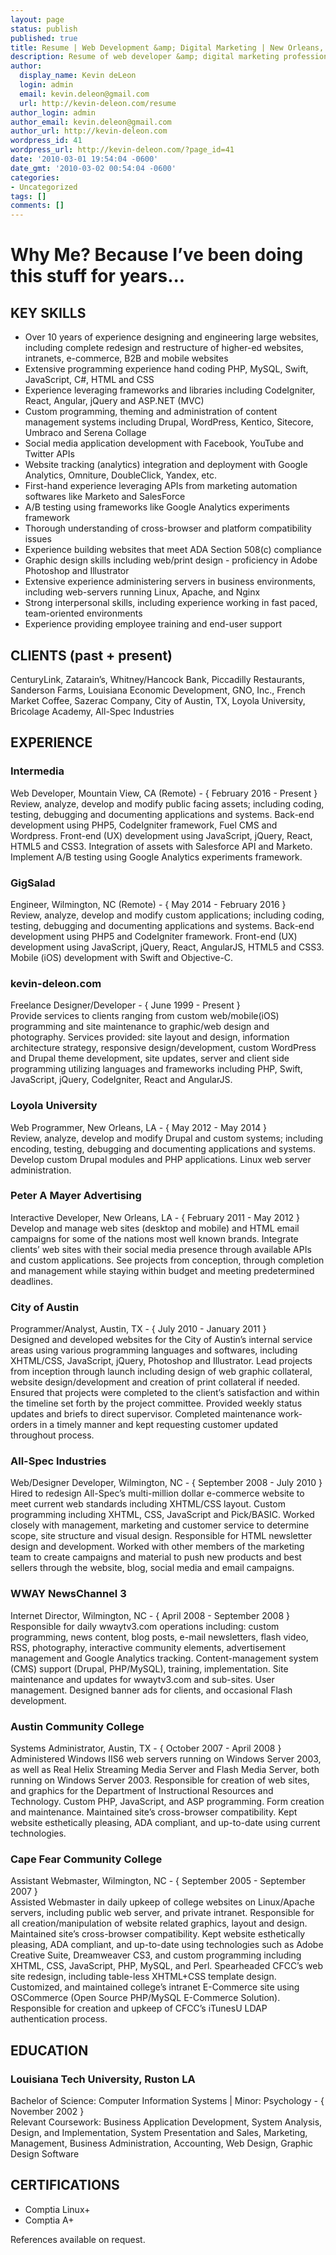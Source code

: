 ```yaml
---
layout: page
status: publish
published: true
title: Resume | Web Development &amp; Digital Marketing | New Orleans, LA
description: Resume of web developer &amp; digital marketing professional, Kevin deLeon.
author:
  display_name: Kevin deLeon
  login: admin
  email: kevin.deleon@gmail.com
  url: http://kevin-deleon.com/resume
author_login: admin
author_email: kevin.deleon@gmail.com
author_url: http://kevin-deleon.com
wordpress_id: 41
wordpress_url: http://kevin-deleon.com/?page_id=41
date: '2010-03-01 19:54:04 -0600'
date_gmt: '2010-03-02 00:54:04 -0600'
categories:
- Uncategorized
tags: []
comments: []
---
```

# Why Me? Because I&rsquo;ve been doing this stuff for years...

## KEY SKILLS
* Over 10 years of experience designing and engineering large websites, including complete redesign and restructure of higher-ed websites, intranets, e-commerce, B2B and mobile websites
* Extensive programming experience hand coding PHP, MySQL, Swift, JavaScript, C#, HTML and CSS
* Experience leveraging frameworks and libraries including CodeIgniter, React, Angular, jQuery and ASP.NET (MVC)
* Custom programming, theming and administration of content management systems including Drupal, WordPress, Kentico, Sitecore, Umbraco and Serena Collage
* Social media application development with Facebook, YouTube and Twitter APIs
* Website tracking (analytics) integration and deployment with Google Analytics, Omniture, DoubleClick, Yandex, etc.
* First-hand experience leveraging APIs from marketing automation softwares like Marketo and SalesForce
* A/B testing using frameworks like Google Analytics experiments framework
* Thorough understanding of cross-browser and platform compatibility issues
* Experience building websites that meet ADA Section 508(c) compliance
* Graphic design skills including web/print design - proficiency in Adobe Photoshop and Illustrator
* Extensive experience administering servers in business environments, including web-servers running Linux, Apache, and Nginx
* Strong interpersonal skills, including experience working in fast paced, team-oriented environments
* Experience providing employee training and end-user support

## CLIENTS (past + present)
CenturyLink, Zatarain&rsquo;s, Whitney/Hancock Bank, Piccadilly Restaurants, Sanderson Farms, Louisiana Economic Development, GNO, Inc., French Market Coffee, Sazerac Company, City of Austin, TX, Loyola University, Bricolage Academy, All-Spec Industries

## EXPERIENCE

### Intermedia
Web Developer, Mountain View, CA (Remote) - { February 2016 - Present }  
Review, analyze, develop and modify public facing assets; including coding, testing, debugging and documenting applications and systems. Back-end development using PHP5, CodeIgniter framework, Fuel CMS and Wordpress. Front-end (UX) development using JavaScript, jQuery, React, HTML5 and CSS3. Integration of assets with Salesforce API and Marketo. Implement A/B testing using Google Analytics experiments framework.

### GigSalad
Engineer, Wilmington, NC (Remote) - { May 2014 - February 2016 }  
Review, analyze, develop and modify custom applications; including coding, testing, debugging and documenting applications and systems. Back-end development using PHP5 and CodeIgniter framework. Front-end (UX) development using JavaScript, jQuery, React, AngularJS, HTML5 and CSS3. Mobile (iOS) development with Swift and Objective-C.

### kevin-deleon.com
Freelance Designer/Developer - { June 1999 - Present }  
Provide services to clients ranging from custom web/mobile(iOS) programming and site maintenance to graphic/web design and photography. Services provided: site layout and design, information architecture strategy, responsive design/development, custom WordPress and Drupal theme development, site updates, server and client side programming utilizing languages and frameworks including PHP, Swift, JavaScript, jQuery, CodeIgniter, React and AngularJS.

### Loyola University
Web Programmer, New Orleans, LA - { May 2012 - May 2014 }  
Review, analyze, develop and modify Drupal and custom systems; including encoding, testing, debugging and documenting applications and systems. Develop custom Drupal modules and PHP applications. Linux web server administration.

### Peter A Mayer Advertising
Interactive Developer, New Orleans, LA - { February 2011 - May 2012 }  
Develop and manage web sites (desktop and mobile) and HTML email campaigns for some of the nations most well known brands. Integrate clients&rsquo; web sites with their social media presence through available APIs and custom applications. See projects from conception, through completion and management while staying within budget and meeting predetermined deadlines.

### City of Austin
Programmer/Analyst, Austin, TX - { July 2010 - January 2011 }  
Designed and developed websites for the City of Austin&rsquo;s internal service areas using various programming languages and softwares, including XHTML/CSS, JavaScript, jQuery, Photoshop and Illustrator. Lead projects from inception through launch including design of web graphic collateral, website design/development and creation of print collateral if needed. Ensured that projects were completed to the client&rsquo;s satisfaction and within the timeline set forth by the project committee. Provided weekly status updates and briefs to direct supervisor. Completed maintenance work-orders in a timely manner and kept requesting customer updated throughout process.

### All-Spec Industries
Web/Designer Developer, Wilmington, NC - { September 2008 - July 2010 }  
Hired to redesign All-Spec&rsquo;s multi-million dollar e-commerce website to meet current web standards including XHTML/CSS layout. Custom programming including XHTML, CSS, JavaScript and Pick/BASIC. Worked closely with management, marketing and customer service to determine scope, site structure and visual design. Responsible for HTML newsletter design and development. Worked with other members of the marketing team to create campaigns and material to push new products and best sellers through the website, blog, social media and email campaigns.

### WWAY NewsChannel 3
Internet Director, Wilmington, NC - { April 2008 - September 2008 }  
Responsible for daily wwaytv3.com operations including: custom programming, news content, blog posts, e-mail newsletters, flash video, RSS, photography, interactive community elements, advertisement management and Google Analytics tracking. Content-management system (CMS) support (Drupal, PHP/MySQL), training, implementation. Site maintenance and updates for wwaytv3.com and sub-sites. User management. Designed banner ads for clients, and occasional Flash development.

### Austin Community College
Systems Administrator, Austin, TX - { October 2007 - April 2008 }  
Administered Windows IIS6 web servers running on Windows Server 2003, as well as Real Helix Streaming Media Server and Flash Media Server, both running on Windows Server 2003. Responsible for creation of web sites, and graphics for the Department of Instructional Resources and Technology. Custom PHP, JavaScript, and ASP programming. Form creation and maintenance. Maintained site&rsquo;s cross-browser compatibility. Kept website esthetically pleasing, ADA compliant, and up-to-date using current technologies.

### Cape Fear Community College
Assistant Webmaster, Wilmington, NC - { September 2005 - September 2007 }  
Assisted Webmaster in daily upkeep of college websites on Linux/Apache servers, including public web server, and private intranet. Responsible for all creation/manipulation of website related graphics, layout and design. Maintained site&rsquo;s cross-browser compatibility. Kept website esthetically pleasing, ADA compliant, and up-to-date using technologies such as Adobe Creative Suite, Dreamweaver CS3, and custom programming including XHTML, CSS, JavaScript, PHP, MySQL, and Perl. Spearheaded CFCC&rsquo;s web site redesign, including table-less XHTML+CSS template design. Customized, and maintained college&rsquo;s intranet E-Commerce site using OSCommerce (Open Source PHP/MySQL E-Commerce Solution). Responsible for creation and upkeep of CFCC&rsquo;s iTunesU LDAP authentication process.

## EDUCATION

### Louisiana Tech University, Ruston LA
Bachelor of Science: Computer Information Systems | Minor: Psychology - { November 2002 }  
Relevant Coursework: Business Application Development, System Analysis, Design, and Implementation, System Presentation and Sales, Marketing, Management, Business Administration, Accounting, Web Design, Graphic Design Software

## CERTIFICATIONS
* Comptia Linux+
* Comptia A+

References available on request.
